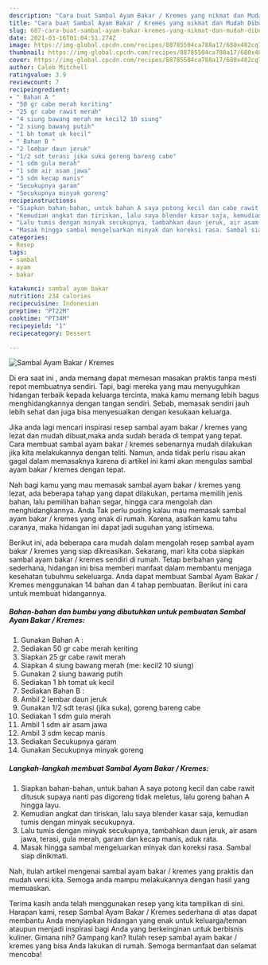 ```yaml
---
description: "Cara buat Sambal Ayam Bakar / Kremes yang nikmat dan Mudah Dibuat"
title: "Cara buat Sambal Ayam Bakar / Kremes yang nikmat dan Mudah Dibuat"
slug: 607-cara-buat-sambal-ayam-bakar-kremes-yang-nikmat-dan-mudah-dibuat
date: 2021-03-16T01:04:51.274Z
image: https://img-global.cpcdn.com/recipes/88785504ca788a17/680x482cq70/sambal-ayam-bakar-kremes-foto-resep-utama.jpg
thumbnail: https://img-global.cpcdn.com/recipes/88785504ca788a17/680x482cq70/sambal-ayam-bakar-kremes-foto-resep-utama.jpg
cover: https://img-global.cpcdn.com/recipes/88785504ca788a17/680x482cq70/sambal-ayam-bakar-kremes-foto-resep-utama.jpg
author: Caleb Mitchell
ratingvalue: 3.9
reviewcount: 7
recipeingredient:
- " Bahan A "
- "50 gr cabe merah keriting"
- "25 gr cabe rawit merah"
- "4 siung bawang merah me kecil2 10 siung"
- "2 siung bawang putih"
- "1 bh tomat uk kecil"
- " Bahan B "
- "2 lembar daun jeruk"
- "1/2 sdt terasi jika suka goreng bareng cabe"
- "1 sdm gula merah"
- "1 sdm air asam jawa"
- "3 sdm kecap manis"
- "Secukupnya garam"
- "Secukupnya minyak goreng"
recipeinstructions:
- "Siapkan bahan-bahan, untuk bahan A saya potong kecil dan cabe rawit ditusuk supaya nanti pas digoreng tidak meletus, lalu goreng bahan A hingga layu."
- "Kemudian angkat dan tiriskan, lalu saya blender kasar saja, kemudian tumis dengan minyak secukupnya."
- "Lalu tumis dengan minyak secukupnya, tambahkan daun jeruk, air asam jawa, terasi, gula merah, garam dan kecap manis, aduk rata."
- "Masak hingga sambal mengeluarkan minyak dan koreksi rasa. Sambal siap dinikmati."
categories:
- Resep
tags:
- sambal
- ayam
- bakar

katakunci: sambal ayam bakar 
nutrition: 234 calories
recipecuisine: Indonesian
preptime: "PT22M"
cooktime: "PT34M"
recipeyield: "1"
recipecategory: Dessert

---
```



![Sambal Ayam Bakar / Kremes](https://img-global.cpcdn.com/recipes/88785504ca788a17/680x482cq70/sambal-ayam-bakar-kremes-foto-resep-utama.jpg)

Di era  saat ini , anda memang dapat memesan masakan praktis tanpa mesti repot membuatnya sendiri. Tapi, bagi mereka yang mau menyuguhkan hidangan terbaik kepada keluarga tercinta, maka kamu memang lebih bagus menghidangkannya dengan tangan sendiri. Sebab, memasak sendiri jauh lebih sehat dan juga bisa menyesuaikan dengan kesukaan keluarga.

Jika anda lagi mencari inspirasi resep sambal ayam bakar / kremes yang lezat dan mudah dibuat,maka anda sudah berada di tempat yang tepat. Cara membuat sambal ayam bakar / kremes  sebenarnya mudah dilakukan jika kita melakukannya dengan teliti. Namun, anda tidak perlu risau akan gagal dalam memasaknya 
karena di artikel ini kami akan mengulas sambal ayam bakar / kremes dengan tepat.  



Nah bagi kamu yang mau memasak sambal ayam bakar / kremes yang lezat, ada beberapa tahap yang dapat dilakukan, pertama memilih jenis bahan, lalu pemilihan bahan segar, hingga cara mengolah dan menghidangkannya. Anda Tak perlu pusing kalau mau memasak sambal ayam bakar / kremes yang enak di rumah. Karena, asalkan kamu  tahu caranya, maka hidangan ini dapat jadi suguhan yang istimewa.

Berikut ini, ada beberapa cara mudah dalam mengolah resep sambal ayam bakar / kremes yang siap dikreasikan. Sekarang, mari kita coba siapkan sambal ayam bakar / kremes sendiri di rumah. Tetap berbahan yang sederhana, hidangan ini bisa memberi manfaat dalam membantu menjaga kesehatan tubuhmu sekeluarga. Anda dapat membuat Sambal Ayam Bakar / Kremes menggunakan 14 bahan dan 4 tahap pembuatan. Berikut ini cara untuk membuat hidangannya.

<!--inarticleads1-->

##### Bahan-bahan dan bumbu yang dibutuhkan untuk pembuatan Sambal Ayam Bakar / Kremes:

1. Gunakan  Bahan A :
1. Sediakan 50 gr cabe merah keriting
1. Siapkan 25 gr cabe rawit merah
1. Siapkan 4 siung bawang merah (me: kecil2 10 siung)
1. Gunakan 2 siung bawang putih
1. Sediakan 1 bh tomat uk kecil
1. Sediakan  Bahan B :
1. Ambil 2 lembar daun jeruk
1. Gunakan 1/2 sdt terasi (jika suka), goreng bareng cabe
1. Sediakan 1 sdm gula merah
1. Ambil 1 sdm air asam jawa
1. Ambil 3 sdm kecap manis
1. Sediakan Secukupnya garam
1. Gunakan Secukupnya minyak goreng




<!--inarticleads2-->

##### Langkah-langkah membuat Sambal Ayam Bakar / Kremes:

1. Siapkan bahan-bahan, untuk bahan A saya potong kecil dan cabe rawit ditusuk supaya nanti pas digoreng tidak meletus, lalu goreng bahan A hingga layu.
1. Kemudian angkat dan tiriskan, lalu saya blender kasar saja, kemudian tumis dengan minyak secukupnya.
1. Lalu tumis dengan minyak secukupnya, tambahkan daun jeruk, air asam jawa, terasi, gula merah, garam dan kecap manis, aduk rata.
1. Masak hingga sambal mengeluarkan minyak dan koreksi rasa. Sambal siap dinikmati.




Nah, itulah artikel mengenai  sambal ayam bakar / kremes  yang praktis dan mudah versi kita. Semoga anda mampu melakukannya dengan hasil yang memuaskan. 

Terima kasih anda telah menggunakan resep yang kita tampilkan di sini. Harapan kami, resep  Sambal Ayam Bakar / Kremes sederhana di atas dapat membantu Anda menyiapkan hidangan yang enak untuk keluarga/teman ataupun menjadi inspirasi bagi Anda yang berkeinginan untuk berbisnis kuliner. Gimana nih? Gampang kan? Itulah resep sambal ayam bakar / kremes yang bisa Anda lakukan di rumah. Semoga bermanfaat dan selamat mencoba!

